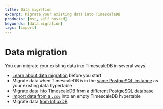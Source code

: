 ```yaml
---
title: Data migration
excerpt: Migrate your existing data into TimescaleDB
products: [mst, self_hosted]
keywords: [data migration]
tags: [import]
---
```


# Data migration

You can migrate your existing data into TimescaleDB in several ways.

*   [Learn about data migration][about-data-migration] before you start
*   Migrate data when TimescaleDB is in the [same PostgreSQL instance][same-db]
    as your existing data
    hypertable
*   Migrate data into TimescaleDB from a [different PostgreSQL database][different-db]
*   [Import data from a `.csv`][import-data] into an empty TimescaleDB
    hypertable
*   Migrate data [from InfluxDB][outflux]

[about-data-migration]: /use-timescale/:currentVersion:/migrate-data/about-migrate-data/
[different-db]: /use-timescale/:currentVersion:/migrate-data/different-db/
[import-data]: /use-timescale/:currentVersion:/migrate-data/import-csv/
[outflux]: /use-timescale/:currentVersion:/migrate-data/migrate-influxdb/
[same-db]: /use-timescale/:currentVersion:/migrate-data/same-db/
